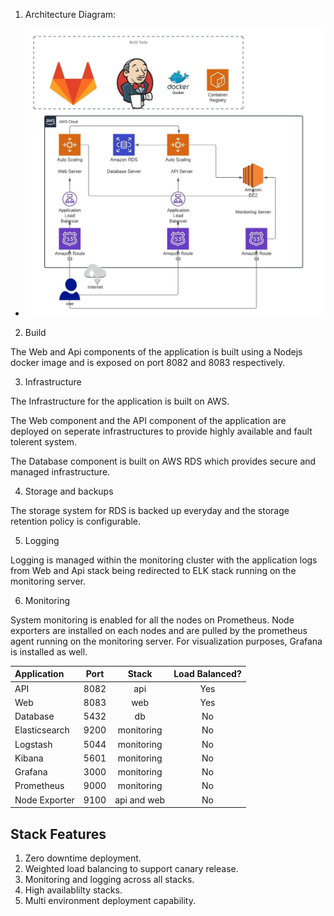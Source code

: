 1. Architecture  Diagram:
   
- ![alt text](images/AWS-3tier.jpeg "Architecture")

2. Build

The Web and Api components of the application is built using a Nodejs docker image and is exposed on port 8082 and 8083 respectively.

3. Infrastructure

The Infrastructure for the application is built on AWS.

The Web component and the API component of the application are deployed on seperate infrastructures to provide highly available and fault tolerent system.

The Database component is built on AWS RDS which provides secure and managed infrastructure.

4. Storage and backups

The storage system for RDS is backed up everyday and the storage retention policy is configurable.

5. Logging

Logging is managed within the monitoring cluster with the application logs from Web and Api stack being redirected to ELK stack running on the monitoring server.

6. Monitoring

System monitoring is enabled for all the nodes on Prometheus. Node exporters are installed on each nodes and are pulled by the prometheus agent running on the monitoring server. For visualization purposes, Grafana is installed as well.

| Application  | Port     | Stack      | Load Balanced? |     
| :---         | :---:    | :---:      |  :---:         |
| API          | 8082     | api        |   Yes          |
| Web          | 8083     | web        |   Yes          |
| Database     | 5432     | db         |   No           |
| Elasticsearch| 9200     | monitoring |   No           |
| Logstash     | 5044     | monitoring |   No           |
| Kibana       | 5601     | monitoring |   No           |
| Grafana      | 3000     | monitoring |   No           | 
| Prometheus   | 9000     | monitoring |   No           | 
| Node Exporter| 9100     | api and web|   No           | 

## Stack Features

1. Zero downtime deployment.
2. Weighted load balancing to support canary release.
3. Monitoring and logging across all stacks.
4. High availablilty stacks.
5. Multi environment deployment capability.